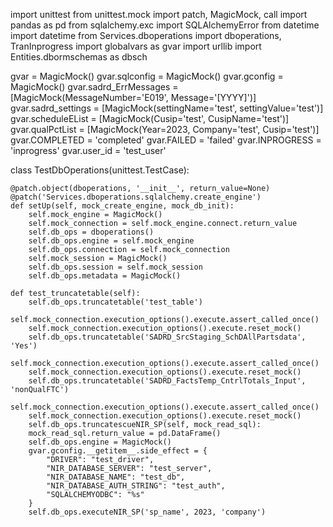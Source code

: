 import unittest
from unittest.mock import patch, MagicMock, call
import pandas as pd
from sqlalchemy.exc import SQLAlchemyError
from datetime import datetime
from Services.dboperations import dboperations, TranInprogress
import globalvars as gvar
import urllib
import Entities.dbormschemas as dbsch

gvar = MagicMock()
gvar.sqlconfig = MagicMock()
gvar.gconfig = MagicMock()
gvar.sadrd_ErrMessages = [MagicMock(MessageNumber='E019', Message='[YYYY]')]
gvar.sadrd_settings = [MagicMock(settingName='test', settingValue='test')]
gvar.scheduleEList = [MagicMock(Cusip='test', CusipName='test')]
gvar.qualPctList = [MagicMock(Year=2023, Company='test', Cusip='test')]
gvar.COMPLETED = 'completed'
gvar.FAILED = 'failed'
gvar.INPROGRESS = 'inprogress'
gvar.user_id = 'test_user'

class TestDbOperations(unittest.TestCase):

    @patch.object(dboperations, '__init__', return_value=None)
    @patch('Services.dboperations.sqlalchemy.create_engine')
    def setUp(self, mock_create_engine, mock_db_init):
        self.mock_engine = MagicMock()
        self.mock_connection = self.mock_engine.connect.return_value
        self.db_ops = dboperations()
        self.db_ops.engine = self.mock_engine
        self.db_ops.connection = self.mock_connection
        self.mock_session = MagicMock()
        self.db_ops.session = self.mock_session
        self.db_ops.metadata = MagicMock()

    def test_truncatetable(self):
        self.db_ops.truncatetable('test_table')
        self.mock_connection.execution_options().execute.assert_called_once()
        self.mock_connection.execution_options().execute.reset_mock()
        self.db_ops.truncatetable('SADRD_SrcStaging_SchDAllPartsdata', 'Yes')
        self.mock_connection.execution_options().execute.assert_called_once()
        self.mock_connection.execution_options().execute.reset_mock()
        self.db_ops.truncatetable('SADRD_FactsTemp_CntrlTotals_Input', 'nonQualFTC')
        self.mock_connection.execution_options().execute.assert_called_once()
        self.mock_connection.execution_options().execute.reset_mock()
        self.db_ops.truncatescueNIR_SP(self, mock_read_sql):
        mock_read_sql.return_value = pd.DataFrame()
        self.db_ops.engine = MagicMock()
        gvar.gconfig.__getitem__.side_effect = {
            "DRIVER": "test_driver",
            "NIR_DATABASE_SERVER": "test_server",
            "NIR_DATABASE_NAME": "test_db",
            "NIR_DATABASE_AUTH_STRING": "test_auth",
            "SQLALCHEMYODBC": "%s"
        }
        self.db_ops.executeNIR_SP('sp_name', 2023, 'company')
